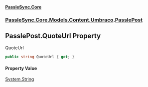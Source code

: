 #### [PassleSync.Core](index.md 'index')
### [PassleSync.Core.Models.Content.Umbraco](PassleSync.Core.Models.Content.Umbraco.md 'PassleSync.Core.Models.Content.Umbraco').[PasslePost](PassleSync.Core.Models.Content.Umbraco.PasslePost.md 'PassleSync.Core.Models.Content.Umbraco.PasslePost')

## PasslePost.QuoteUrl Property

QuoteUrl

```csharp
public string QuoteUrl { get; }
```

#### Property Value
[System.String](https://docs.microsoft.com/en-us/dotnet/api/System.String 'System.String')